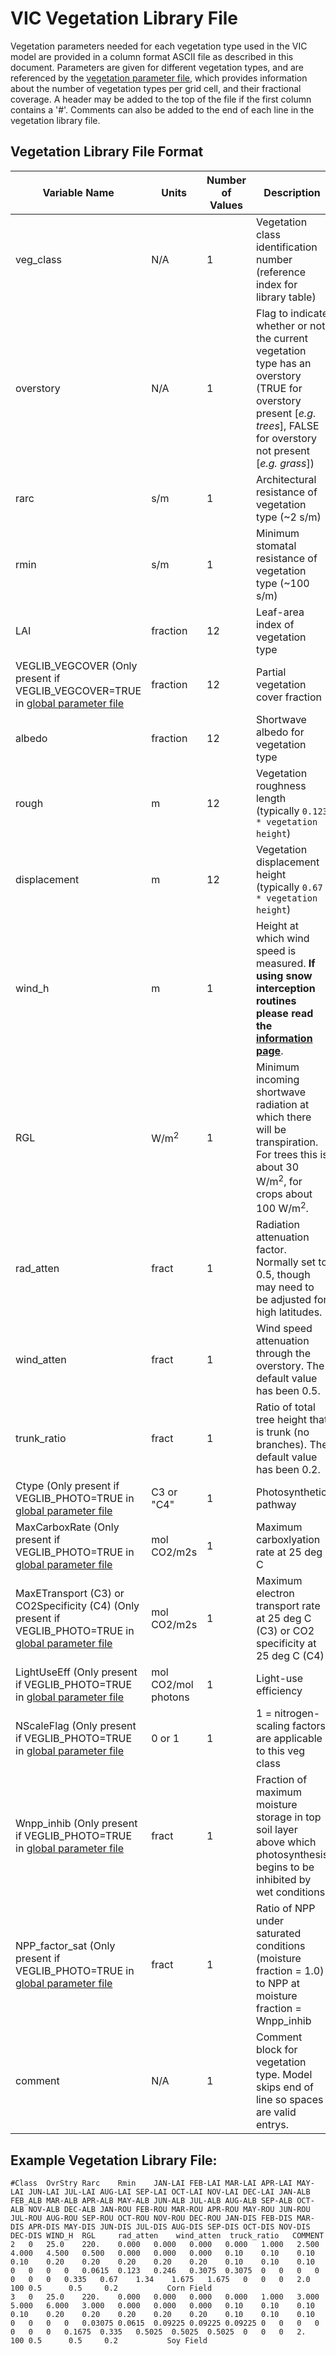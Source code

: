 # VIC Vegetation Library File

Vegetation parameters needed for each vegetation type used in the VIC model are provided in a column format ASCII file as described in this document. Parameters are given for different vegetation types, and are referenced by the [vegetation parameter file](VegParam.md), which provides information about the number of vegetation types per grid cell, and their fractional coverage. A header may be added to the top of the file if the first column contains a '#'. Comments can also be added to the end of each line in the vegetation library file.

## Vegetation Library File Format

| Variable Name                                                     | Units                 | Number of Values  | Description                                                                                                                                                           |
|-----------------------------------------------------------------  |---------------------  |------------------ |---------------------------------------------------------------------------------------------------------------------------------------------------------------------- |
| veg_class                                                         | N/A                   | 1                 | Vegetation class identification number (reference index for library table)                                                                                            |
| overstory                                                         | N/A                   | 1                 | Flag to indicate whether or not the current vegetation type has an overstory (TRUE for overstory present [*e.g. trees*], FALSE for overstory not present [*e.g. grass*])  |
| rarc                                                              | s/m                   | 1                 | Architectural resistance of vegetation type (~2 s/m)                                                                                                                  |
| rmin                                                              | s/m                   | 1                 | Minimum stomatal resistance of vegetation type (~100 s/m)                                                                                                             |
| LAI                                                               | fraction              | 12                | Leaf-area index of vegetation type                                                                                                                                    |
| VEGLIB_VEGCOVER (Only present if VEGLIB_VEGCOVER=TRUE in [global parameter file](GlobalParam.md) | fraction              | 12                | Partial vegetation cover fraction                                                                                                                                     |
| albedo                                                            | fraction              | 12                | Shortwave albedo for vegetation type                                                                                                                                  |
| rough                                                             | m                     | 12                | Vegetation roughness length (typically `0.123 * vegetation height`)                                                                                                     |
| displacement                                                      | m                     | 12                | Vegetation displacement height (typically `0.67 * vegetation height`)                                                                                                   |
| wind_h                                                            | m                     | 1                 | Height at which wind speed is measured. **If using snow interception routines please read the [information page](Info.md)**.                                                          |
| RGL                                                               | W/m<sup>2</sup>                 | 1                 | Minimum incoming shortwave radiation at which there will be transpiration. For trees this is about 30 W/m<sup>2</sup>, for crops about 100 W/m<sup>2</sup>.                               |
| rad_atten                                                         | fract                 | 1                 | Radiation attenuation factor. Normally set to 0.5, though may need to be adjusted for high latitudes.                                                                 |
| wind_atten                                                        | fract                 | 1                 | Wind speed attenuation through the overstory. The default value has been 0.5.                                                                                         |
| trunk_ratio                                                       | fract                 | 1                 | Ratio of total tree height that is trunk (no branches). The default value has been 0.2.                                                                               |
| Ctype (Only present if VEGLIB_PHOTO=TRUE in [global parameter file](GlobalParam.md) | C3 or "C4"            | 1                 | Photosynthetic pathway                                                                                                                                                |
| MaxCarboxRate (Only present if VEGLIB_PHOTO=TRUE in [global parameter file](GlobalParam.md) | mol CO2/m2s           | 1                 | Maximum carboxlyation rate at 25 deg C                                                                                                                                |
| MaxETransport (C3) or CO2Specificity (C4) (Only present if VEGLIB_PHOTO=TRUE in [global parameter file](GlobalParam.md) | mol CO2/m2s           | 1                 | Maximum electron transport rate at 25 deg C (C3) or CO2 specificity at 25 deg C (C4)                                                                                  |
| LightUseEff (Only present if VEGLIB_PHOTO=TRUE in [global parameter file](GlobalParam.md) | mol CO2/mol photons   | 1                 | Light-use efficiency                                                                                                                                                  |
| NScaleFlag (Only present if VEGLIB_PHOTO=TRUE in [global parameter file](GlobalParam.md) | 0 or 1                | 1                 | 1 = nitrogen-scaling factors are applicable to this veg class                                                                                                         |
| Wnpp_inhib (Only present if VEGLIB_PHOTO=TRUE in [global parameter file](GlobalParam.md) | fract                 | 1                 | Fraction of maximum moisture storage in top soil layer above which photosynthesis begins to be inhibited by wet conditions                                            |
| NPP_factor_sat (Only present if VEGLIB_PHOTO=TRUE in [global parameter file](GlobalParam.md) | fract                 | 1                 | Ratio of NPP under saturated conditions (moisture fraction = 1.0) to NPP at moisture fraction = Wnpp_inhib                                                            |
| comment                                                           | N/A                   | 1                 | Comment block for vegetation type. Model skips end of line so spaces are valid entrys.                                                                                |

## Example Vegetation Library File:

    #Class  OvrStry Rarc    Rmin    JAN-LAI FEB-LAI MAR-LAI APR-LAI MAY-LAI JUN-LAI JUL-LAI AUG-LAI SEP-LAI OCT-LAI NOV-LAI DEC-LAI JAN-ALB FEB_ALB MAR-ALB APR-ALB MAY-ALB JUN-ALB JUL-ALB AUG-ALB SEP-ALB OCT-ALB NOV-ALB DEC-ALB JAN-ROU FEB-ROU MAR-ROU APR-ROU MAY-ROU JUN-ROU JUL-ROU AUG-ROU SEP-ROU OCT-ROU NOV-ROU DEC-ROU JAN-DIS FEB-DIS MAR-DIS APR-DIS MAY-DIS JUN-DIS JUL-DIS AUG-DIS SEP-DIS OCT-DIS NOV-DIS DEC-DIS WIND_H  RGL     rad_atten    wind_atten  truck_ratio   COMMENT
    2   0   25.0    220.    0.000   0.000   0.000   0.000   1.000   2.500   4.000   4.500   0.500   0.000   0.000   0.000   0.10    0.10    0.10    0.10    0.20    0.20    0.20    0.20    0.20    0.10    0.10    0.10    0   0   0   0   0.0615  0.123   0.246   0.3075  0.3075  0   0   0   0   0   0   0   0.335   0.67    1.34    1.675   1.675   0   0   0   2.0 100 0.5      0.5     0.2           Corn Field
    3   0   25.0    220.    0.000   0.000   0.000   0.000   1.000   3.000   5.000   6.000   3.000   0.000   0.000   0.000   0.10    0.10    0.10    0.10    0.20    0.20    0.20    0.20    0.20    0.10    0.10    0.10    0   0   0   0   0.03075 0.0615  0.09225 0.09225 0.09225 0   0   0   0   0   0   0   0.1675  0.335   0.5025  0.5025  0.5025  0   0   0   2.  100 0.5      0.5     0.2           Soy Field
